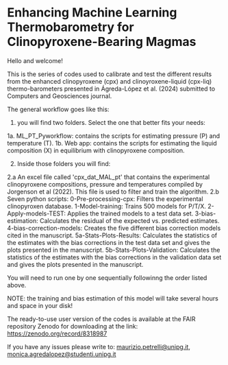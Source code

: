 # Enhancing Machine Learning Thermobarometry for Clinopyroxene-Bearing Magmas
Hello and welcome!

This is the series of codes used to calibrate and test the different results from the enhanced clinopyroxene (cpx) and clinoyroxene-liquid (cpx-liq) thermo-barometers presented in Ágreda-López et al. (2024) submitted to Computers and Geosciences journal.

The general workflow goes like this:

1. you will find two folders.  Select the one that better fits your needs:

1a. ML_PT_Pyworkflow: contains the scripts for estimating pressure (P) and temperature (T).
1b. Web app: contains the scripts for estimating the liquid composition (X) in equilibrium with clinopyroxene composition.


2. Inside those folders you will find:

2.a An excel file called 'cpx_dat_MAL_pt' that contains the experimental clinopyroxene compositions, pressure and temperatures compiled by Jorgenson et al (2022). This file is used to filter and train the algorithm.
2.b Seven python scripts:
   0-Pre-processing-cpx: Filters the experimental clinopyroxen database.
   1-Model-training: Trains 500 models for P/T/X.
   2-Apply-models-TEST: Applies the trained models to a test data set.
   3-bias-estimation: Calculates the residual of the expected vs. predicted estimates.
   4-bias-correction-models: Creates the five different bias correction models cited in the manuscript.
   5a-Stats-Plots-Results: Calculates the statistics of the estimates with the bias corrections in the test data set and gives the plots presented in the manuscript.
   5b-Stats-Plots-Validation: Calculates the statistics of the estimates with the bias corrections in the validation data set and gives the plots presented in the manuscript.

You will need to run one by one sequentially followinng the order listed above. 

NOTE: the training and bias estimation of this model will take several hours and space in your disk!

The ready-to-use user version of the codes is available at the FAIR repository Zenodo for downloading at the link: https://zenodo.org/record/8318987

If you have any issues please write to: maurizio.petrelli@unipg.it, monica.agredalopez@studenti.unipg.it

